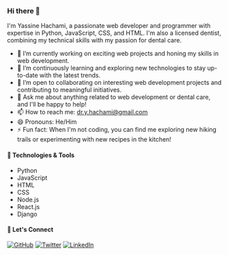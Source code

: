 ### Hi there 👋

I'm Yassine Hachami, a passionate web developer and programmer with expertise in Python, JavaScript, CSS, and HTML. I'm also a licensed dentist, combining my technical skills with my passion for dental care.

- 🔭 I’m currently working on exciting web projects and honing my skills in web development.
- 🌱 I’m continuously learning and exploring new technologies to stay up-to-date with the latest trends.
- 👯 I’m open to collaborating on interesting web development projects and contributing to meaningful initiatives.
- 💬 Ask me about anything related to web development or dental care, and I'll be happy to help!
- 📫 How to reach me: dr.y.hachami@gmail.com
- 😄 Pronouns: He/Him
- ⚡ Fun fact: When I'm not coding, you can find me exploring new hiking trails or experimenting with new recipes in the kitchen!

#### 🔧 Technologies & Tools

- Python 
- JavaScript
- HTML
- CSS 
- Node.js
- React.js
- Django 

#### 📢 Let's Connect

[![GitHub](https://img.shields.io/badge/GitHub-Dr--Hachami-blue?style=flat&logo=github)](https://github.com/Dr-Hachami)
[![Twitter](https://img.shields.io/twitter/follow/YassineHAC53630?style=social)](https://twitter.com/YassineHAC53630)
[![LinkedIn](https://img.shields.io/badge/LinkedIn-Yassine%20Hachami-blue?style=flat&logo=linkedin)](https://www.linkedin.com/in/yassine-hachami/)

<!-- Add any additional sections or customizations as per your preference -->
